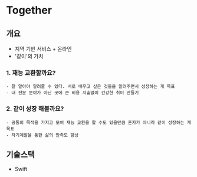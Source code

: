 # Together 
## 개요
- 지역 기반 서비스 + 온라인
- '같이'의 가치 

### 1. 재능 교환할까요?
    - 잘 알아야 알려줄 수 있다. 서로 배우고 싶은 것들을 알려주면서 성장하는 게 목표
    - 내 전문 분야가 아닌 곳에 큰 비용 지출없이 건강한 취미 만들기 
    
### 2. 같이 성장 해볼까요?
    - 공통의 목적을 가지고 모여 재능 교환을 할 수도 있을만큼 혼자가 아니라 같이 성장하는 게 목표
    - 자기계발을 통한 삶의 만족도 향상
    
    
## 기술스택
- Swift
